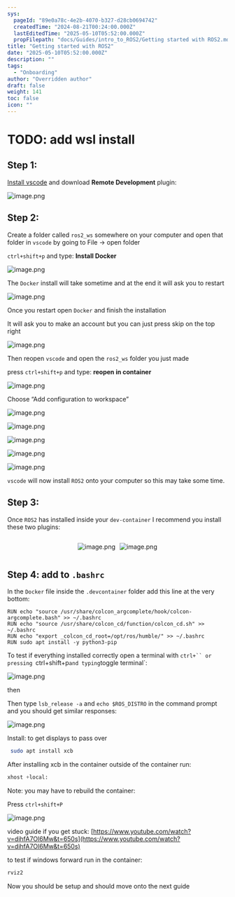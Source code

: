 ```yaml
---
sys:
  pageId: "89e0a78c-4e2b-4070-b327-d28cb0694742"
  createdTime: "2024-08-21T00:24:00.000Z"
  lastEditedTime: "2025-05-10T05:52:00.000Z"
  propFilepath: "docs/Guides/intro_to_ROS2/Getting started with ROS2.md"
title: "Getting started with ROS2"
date: "2025-05-10T05:52:00.000Z"
description: ""
tags:
  - "Onboarding"
author: "Overridden author"
draft: false
weight: 141
toc: false
icon: ""
---
```


# TODO: add wsl install

## Step 1:

[Install vscode](https://code.visualstudio.com/download) and download **Remote Development** plugin:

![image.png](https://prod-files-secure.s3.us-west-2.amazonaws.com/d518164a-d88e-44d1-a4ee-3adb3bd8bce0/efb52993-1881-4a40-b95e-6f020334f022/image.png?X-Amz-Algorithm=AWS4-HMAC-SHA256&X-Amz-Content-Sha256=UNSIGNED-PAYLOAD&X-Amz-Credential=ASIAZI2LB466TLU6KMOG%2F20250610%2Fus-west-2%2Fs3%2Faws4_request&X-Amz-Date=20250610T070940Z&X-Amz-Expires=3600&X-Amz-Security-Token=IQoJb3JpZ2luX2VjEN7%2F%2F%2F%2F%2F%2F%2F%2F%2F%2FwEaCXVzLXdlc3QtMiJIMEYCIQDzePaZuMznMTMR8lZlitC5gP92A4zdLwLHWkXkUKV2%2FgIhAL%2B5cuNWkjouj9zQXuNNahIkJwVpZw%2BCpkhRjjdJPzKeKogECLf%2F%2F%2F%2F%2F%2F%2F%2F%2F%2FwEQABoMNjM3NDIzMTgzODA1IgwBp3D5SiAXN1OnMlkq3AMrcSaU9Nj2RKXMq5WkJmYAVR8ATr3Q9MQUF4Fr9h0Jy34iin5cNSfqsHf7%2Bs5%2FrJAIEnSaWgqtUSrAo9V6pNqXaNQrvCbuc7uROor1ZmF6BFOSTi6eaiXRTeYd%2F1Npe0H84RwD7kz7VKFbFLAqmbBKsvcT7D8Fu4P%2BWrRWTt1pkvr3770kG1PyUBvH7RXAluGmTpaB4fEMt5mCzTH4ebkpGtKAxxMZXusk7p2tSJkwpT0sunqMKHCVEP9xIleOfCDVZUF%2B3%2FZi1tEWhB5wdhJI2NzAG8hLedTB6l%2F%2FsLaXoAFEuRBAsboPXXk3rNSw69Xn4ghdWwXrCyIhO%2FwHmDjr70R2UTI0PEnm1sA%2FMnud1FU4hTx3mXvG3%2FwjUTJlxgIJtQh%2FvlFPYeM49YL4z5W5SKtW4EXsdtDdx%2FvjmfHPZHHnsOsA1wQqX0gV%2FpXBSruMS2Bp8NIlVwwEOfsSEPM4n2JHYYVJX5dpyVLUenit0gnCV0dN6NroOMLgoap%2BaC8yUcceggrkv7Lu2C5Az6JPUpIrcAzhKfxB2K4C7zZhNLXDs5XmfhNEEAYkZirG331Rhcy%2Fness4PC3OpUh7alkMunsJVoUP7DcV3O0r%2BX9r07eCVOen3HVhNhUUTCBiJ%2FCBjqkAbt4OOEdraWAkCu53gcU8R8fx4VV%2B9J2QlB5HGwXQaVueJEYY5CtvrBmyhNCorgKNjmv9WNuVos%2FCMjQmrg%2BnScTzOPbWvVSBrz15q2%2FysMNU2LkPSZA5VkrcLYz9UVxGwuyfFVtCXU0F5IT%2FYxjdF6Zt5KtJhog1SbzM9RrOKvujJwBX%2B8WJ8whr0MGh1EPRQqPT4TFOmm7phqZv3XOVij2lkT1&X-Amz-Signature=272550c99589e91022cddce16f756ee808908c28a8301b515e6f50204fcf5390&X-Amz-SignedHeaders=host&x-id=GetObject)

## Step 2:

Create a folder called `ros2_ws` somewhere on your computer and open that folder in `vscode` by going to File → open folder 

`ctrl+shift+p` and type: **Install Docker**

![image.png](https://prod-files-secure.s3.us-west-2.amazonaws.com/d518164a-d88e-44d1-a4ee-3adb3bd8bce0/2269dc0e-1cd5-47ff-bceb-c04ad9b2eab0/image.png?X-Amz-Algorithm=AWS4-HMAC-SHA256&X-Amz-Content-Sha256=UNSIGNED-PAYLOAD&X-Amz-Credential=ASIAZI2LB466TLU6KMOG%2F20250610%2Fus-west-2%2Fs3%2Faws4_request&X-Amz-Date=20250610T070940Z&X-Amz-Expires=3600&X-Amz-Security-Token=IQoJb3JpZ2luX2VjEN7%2F%2F%2F%2F%2F%2F%2F%2F%2F%2FwEaCXVzLXdlc3QtMiJIMEYCIQDzePaZuMznMTMR8lZlitC5gP92A4zdLwLHWkXkUKV2%2FgIhAL%2B5cuNWkjouj9zQXuNNahIkJwVpZw%2BCpkhRjjdJPzKeKogECLf%2F%2F%2F%2F%2F%2F%2F%2F%2F%2FwEQABoMNjM3NDIzMTgzODA1IgwBp3D5SiAXN1OnMlkq3AMrcSaU9Nj2RKXMq5WkJmYAVR8ATr3Q9MQUF4Fr9h0Jy34iin5cNSfqsHf7%2Bs5%2FrJAIEnSaWgqtUSrAo9V6pNqXaNQrvCbuc7uROor1ZmF6BFOSTi6eaiXRTeYd%2F1Npe0H84RwD7kz7VKFbFLAqmbBKsvcT7D8Fu4P%2BWrRWTt1pkvr3770kG1PyUBvH7RXAluGmTpaB4fEMt5mCzTH4ebkpGtKAxxMZXusk7p2tSJkwpT0sunqMKHCVEP9xIleOfCDVZUF%2B3%2FZi1tEWhB5wdhJI2NzAG8hLedTB6l%2F%2FsLaXoAFEuRBAsboPXXk3rNSw69Xn4ghdWwXrCyIhO%2FwHmDjr70R2UTI0PEnm1sA%2FMnud1FU4hTx3mXvG3%2FwjUTJlxgIJtQh%2FvlFPYeM49YL4z5W5SKtW4EXsdtDdx%2FvjmfHPZHHnsOsA1wQqX0gV%2FpXBSruMS2Bp8NIlVwwEOfsSEPM4n2JHYYVJX5dpyVLUenit0gnCV0dN6NroOMLgoap%2BaC8yUcceggrkv7Lu2C5Az6JPUpIrcAzhKfxB2K4C7zZhNLXDs5XmfhNEEAYkZirG331Rhcy%2Fness4PC3OpUh7alkMunsJVoUP7DcV3O0r%2BX9r07eCVOen3HVhNhUUTCBiJ%2FCBjqkAbt4OOEdraWAkCu53gcU8R8fx4VV%2B9J2QlB5HGwXQaVueJEYY5CtvrBmyhNCorgKNjmv9WNuVos%2FCMjQmrg%2BnScTzOPbWvVSBrz15q2%2FysMNU2LkPSZA5VkrcLYz9UVxGwuyfFVtCXU0F5IT%2FYxjdF6Zt5KtJhog1SbzM9RrOKvujJwBX%2B8WJ8whr0MGh1EPRQqPT4TFOmm7phqZv3XOVij2lkT1&X-Amz-Signature=870c30dccc1c8a0f10c76ebfcff1fec8f76c5731a18625a2f4326094141e7182&X-Amz-SignedHeaders=host&x-id=GetObject)

The `Docker` install will take sometime and at the end it will ask you to restart

![image.png](https://prod-files-secure.s3.us-west-2.amazonaws.com/d518164a-d88e-44d1-a4ee-3adb3bd8bce0/ed233f78-be33-4b1f-b89c-9c346c0e961e/image.png?X-Amz-Algorithm=AWS4-HMAC-SHA256&X-Amz-Content-Sha256=UNSIGNED-PAYLOAD&X-Amz-Credential=ASIAZI2LB466TLU6KMOG%2F20250610%2Fus-west-2%2Fs3%2Faws4_request&X-Amz-Date=20250610T070940Z&X-Amz-Expires=3600&X-Amz-Security-Token=IQoJb3JpZ2luX2VjEN7%2F%2F%2F%2F%2F%2F%2F%2F%2F%2FwEaCXVzLXdlc3QtMiJIMEYCIQDzePaZuMznMTMR8lZlitC5gP92A4zdLwLHWkXkUKV2%2FgIhAL%2B5cuNWkjouj9zQXuNNahIkJwVpZw%2BCpkhRjjdJPzKeKogECLf%2F%2F%2F%2F%2F%2F%2F%2F%2F%2FwEQABoMNjM3NDIzMTgzODA1IgwBp3D5SiAXN1OnMlkq3AMrcSaU9Nj2RKXMq5WkJmYAVR8ATr3Q9MQUF4Fr9h0Jy34iin5cNSfqsHf7%2Bs5%2FrJAIEnSaWgqtUSrAo9V6pNqXaNQrvCbuc7uROor1ZmF6BFOSTi6eaiXRTeYd%2F1Npe0H84RwD7kz7VKFbFLAqmbBKsvcT7D8Fu4P%2BWrRWTt1pkvr3770kG1PyUBvH7RXAluGmTpaB4fEMt5mCzTH4ebkpGtKAxxMZXusk7p2tSJkwpT0sunqMKHCVEP9xIleOfCDVZUF%2B3%2FZi1tEWhB5wdhJI2NzAG8hLedTB6l%2F%2FsLaXoAFEuRBAsboPXXk3rNSw69Xn4ghdWwXrCyIhO%2FwHmDjr70R2UTI0PEnm1sA%2FMnud1FU4hTx3mXvG3%2FwjUTJlxgIJtQh%2FvlFPYeM49YL4z5W5SKtW4EXsdtDdx%2FvjmfHPZHHnsOsA1wQqX0gV%2FpXBSruMS2Bp8NIlVwwEOfsSEPM4n2JHYYVJX5dpyVLUenit0gnCV0dN6NroOMLgoap%2BaC8yUcceggrkv7Lu2C5Az6JPUpIrcAzhKfxB2K4C7zZhNLXDs5XmfhNEEAYkZirG331Rhcy%2Fness4PC3OpUh7alkMunsJVoUP7DcV3O0r%2BX9r07eCVOen3HVhNhUUTCBiJ%2FCBjqkAbt4OOEdraWAkCu53gcU8R8fx4VV%2B9J2QlB5HGwXQaVueJEYY5CtvrBmyhNCorgKNjmv9WNuVos%2FCMjQmrg%2BnScTzOPbWvVSBrz15q2%2FysMNU2LkPSZA5VkrcLYz9UVxGwuyfFVtCXU0F5IT%2FYxjdF6Zt5KtJhog1SbzM9RrOKvujJwBX%2B8WJ8whr0MGh1EPRQqPT4TFOmm7phqZv3XOVij2lkT1&X-Amz-Signature=9b43c426cf0e3b5f9a9d62a86b691a273ccf7940dcb52a46322b512b191a19c3&X-Amz-SignedHeaders=host&x-id=GetObject)

Once you restart open `Docker` and finish the installation

It will ask you to make an account but you can just press skip on the top right

![image.png](https://prod-files-secure.s3.us-west-2.amazonaws.com/d518164a-d88e-44d1-a4ee-3adb3bd8bce0/21010ad9-1659-4fd9-9f59-9932a09b2a3d/image.png?X-Amz-Algorithm=AWS4-HMAC-SHA256&X-Amz-Content-Sha256=UNSIGNED-PAYLOAD&X-Amz-Credential=ASIAZI2LB466TLU6KMOG%2F20250610%2Fus-west-2%2Fs3%2Faws4_request&X-Amz-Date=20250610T070940Z&X-Amz-Expires=3600&X-Amz-Security-Token=IQoJb3JpZ2luX2VjEN7%2F%2F%2F%2F%2F%2F%2F%2F%2F%2FwEaCXVzLXdlc3QtMiJIMEYCIQDzePaZuMznMTMR8lZlitC5gP92A4zdLwLHWkXkUKV2%2FgIhAL%2B5cuNWkjouj9zQXuNNahIkJwVpZw%2BCpkhRjjdJPzKeKogECLf%2F%2F%2F%2F%2F%2F%2F%2F%2F%2FwEQABoMNjM3NDIzMTgzODA1IgwBp3D5SiAXN1OnMlkq3AMrcSaU9Nj2RKXMq5WkJmYAVR8ATr3Q9MQUF4Fr9h0Jy34iin5cNSfqsHf7%2Bs5%2FrJAIEnSaWgqtUSrAo9V6pNqXaNQrvCbuc7uROor1ZmF6BFOSTi6eaiXRTeYd%2F1Npe0H84RwD7kz7VKFbFLAqmbBKsvcT7D8Fu4P%2BWrRWTt1pkvr3770kG1PyUBvH7RXAluGmTpaB4fEMt5mCzTH4ebkpGtKAxxMZXusk7p2tSJkwpT0sunqMKHCVEP9xIleOfCDVZUF%2B3%2FZi1tEWhB5wdhJI2NzAG8hLedTB6l%2F%2FsLaXoAFEuRBAsboPXXk3rNSw69Xn4ghdWwXrCyIhO%2FwHmDjr70R2UTI0PEnm1sA%2FMnud1FU4hTx3mXvG3%2FwjUTJlxgIJtQh%2FvlFPYeM49YL4z5W5SKtW4EXsdtDdx%2FvjmfHPZHHnsOsA1wQqX0gV%2FpXBSruMS2Bp8NIlVwwEOfsSEPM4n2JHYYVJX5dpyVLUenit0gnCV0dN6NroOMLgoap%2BaC8yUcceggrkv7Lu2C5Az6JPUpIrcAzhKfxB2K4C7zZhNLXDs5XmfhNEEAYkZirG331Rhcy%2Fness4PC3OpUh7alkMunsJVoUP7DcV3O0r%2BX9r07eCVOen3HVhNhUUTCBiJ%2FCBjqkAbt4OOEdraWAkCu53gcU8R8fx4VV%2B9J2QlB5HGwXQaVueJEYY5CtvrBmyhNCorgKNjmv9WNuVos%2FCMjQmrg%2BnScTzOPbWvVSBrz15q2%2FysMNU2LkPSZA5VkrcLYz9UVxGwuyfFVtCXU0F5IT%2FYxjdF6Zt5KtJhog1SbzM9RrOKvujJwBX%2B8WJ8whr0MGh1EPRQqPT4TFOmm7phqZv3XOVij2lkT1&X-Amz-Signature=175206f6da01e2508fda5fb661cb46d20897c483bbaef942aac68a0e7c51482d&X-Amz-SignedHeaders=host&x-id=GetObject)

Then reopen `vscode` and open the `ros2_ws` folder you just made

press `ctrl+shift+p` and type: **reopen in container**

![image.png](https://prod-files-secure.s3.us-west-2.amazonaws.com/d518164a-d88e-44d1-a4ee-3adb3bd8bce0/4e93b8c2-41ad-488c-8095-c74205196118/image.png?X-Amz-Algorithm=AWS4-HMAC-SHA256&X-Amz-Content-Sha256=UNSIGNED-PAYLOAD&X-Amz-Credential=ASIAZI2LB466TLU6KMOG%2F20250610%2Fus-west-2%2Fs3%2Faws4_request&X-Amz-Date=20250610T070940Z&X-Amz-Expires=3600&X-Amz-Security-Token=IQoJb3JpZ2luX2VjEN7%2F%2F%2F%2F%2F%2F%2F%2F%2F%2FwEaCXVzLXdlc3QtMiJIMEYCIQDzePaZuMznMTMR8lZlitC5gP92A4zdLwLHWkXkUKV2%2FgIhAL%2B5cuNWkjouj9zQXuNNahIkJwVpZw%2BCpkhRjjdJPzKeKogECLf%2F%2F%2F%2F%2F%2F%2F%2F%2F%2FwEQABoMNjM3NDIzMTgzODA1IgwBp3D5SiAXN1OnMlkq3AMrcSaU9Nj2RKXMq5WkJmYAVR8ATr3Q9MQUF4Fr9h0Jy34iin5cNSfqsHf7%2Bs5%2FrJAIEnSaWgqtUSrAo9V6pNqXaNQrvCbuc7uROor1ZmF6BFOSTi6eaiXRTeYd%2F1Npe0H84RwD7kz7VKFbFLAqmbBKsvcT7D8Fu4P%2BWrRWTt1pkvr3770kG1PyUBvH7RXAluGmTpaB4fEMt5mCzTH4ebkpGtKAxxMZXusk7p2tSJkwpT0sunqMKHCVEP9xIleOfCDVZUF%2B3%2FZi1tEWhB5wdhJI2NzAG8hLedTB6l%2F%2FsLaXoAFEuRBAsboPXXk3rNSw69Xn4ghdWwXrCyIhO%2FwHmDjr70R2UTI0PEnm1sA%2FMnud1FU4hTx3mXvG3%2FwjUTJlxgIJtQh%2FvlFPYeM49YL4z5W5SKtW4EXsdtDdx%2FvjmfHPZHHnsOsA1wQqX0gV%2FpXBSruMS2Bp8NIlVwwEOfsSEPM4n2JHYYVJX5dpyVLUenit0gnCV0dN6NroOMLgoap%2BaC8yUcceggrkv7Lu2C5Az6JPUpIrcAzhKfxB2K4C7zZhNLXDs5XmfhNEEAYkZirG331Rhcy%2Fness4PC3OpUh7alkMunsJVoUP7DcV3O0r%2BX9r07eCVOen3HVhNhUUTCBiJ%2FCBjqkAbt4OOEdraWAkCu53gcU8R8fx4VV%2B9J2QlB5HGwXQaVueJEYY5CtvrBmyhNCorgKNjmv9WNuVos%2FCMjQmrg%2BnScTzOPbWvVSBrz15q2%2FysMNU2LkPSZA5VkrcLYz9UVxGwuyfFVtCXU0F5IT%2FYxjdF6Zt5KtJhog1SbzM9RrOKvujJwBX%2B8WJ8whr0MGh1EPRQqPT4TFOmm7phqZv3XOVij2lkT1&X-Amz-Signature=10c436c0a5dc4e704b49c961715672e9d38064bf90969f54a28df7840b38b020&X-Amz-SignedHeaders=host&x-id=GetObject)

Choose “Add configuration to workspace”

![image.png](https://prod-files-secure.s3.us-west-2.amazonaws.com/d518164a-d88e-44d1-a4ee-3adb3bd8bce0/9560b282-5060-4989-ba37-97e7b2c22476/image.png?X-Amz-Algorithm=AWS4-HMAC-SHA256&X-Amz-Content-Sha256=UNSIGNED-PAYLOAD&X-Amz-Credential=ASIAZI2LB466TLU6KMOG%2F20250610%2Fus-west-2%2Fs3%2Faws4_request&X-Amz-Date=20250610T070940Z&X-Amz-Expires=3600&X-Amz-Security-Token=IQoJb3JpZ2luX2VjEN7%2F%2F%2F%2F%2F%2F%2F%2F%2F%2FwEaCXVzLXdlc3QtMiJIMEYCIQDzePaZuMznMTMR8lZlitC5gP92A4zdLwLHWkXkUKV2%2FgIhAL%2B5cuNWkjouj9zQXuNNahIkJwVpZw%2BCpkhRjjdJPzKeKogECLf%2F%2F%2F%2F%2F%2F%2F%2F%2F%2FwEQABoMNjM3NDIzMTgzODA1IgwBp3D5SiAXN1OnMlkq3AMrcSaU9Nj2RKXMq5WkJmYAVR8ATr3Q9MQUF4Fr9h0Jy34iin5cNSfqsHf7%2Bs5%2FrJAIEnSaWgqtUSrAo9V6pNqXaNQrvCbuc7uROor1ZmF6BFOSTi6eaiXRTeYd%2F1Npe0H84RwD7kz7VKFbFLAqmbBKsvcT7D8Fu4P%2BWrRWTt1pkvr3770kG1PyUBvH7RXAluGmTpaB4fEMt5mCzTH4ebkpGtKAxxMZXusk7p2tSJkwpT0sunqMKHCVEP9xIleOfCDVZUF%2B3%2FZi1tEWhB5wdhJI2NzAG8hLedTB6l%2F%2FsLaXoAFEuRBAsboPXXk3rNSw69Xn4ghdWwXrCyIhO%2FwHmDjr70R2UTI0PEnm1sA%2FMnud1FU4hTx3mXvG3%2FwjUTJlxgIJtQh%2FvlFPYeM49YL4z5W5SKtW4EXsdtDdx%2FvjmfHPZHHnsOsA1wQqX0gV%2FpXBSruMS2Bp8NIlVwwEOfsSEPM4n2JHYYVJX5dpyVLUenit0gnCV0dN6NroOMLgoap%2BaC8yUcceggrkv7Lu2C5Az6JPUpIrcAzhKfxB2K4C7zZhNLXDs5XmfhNEEAYkZirG331Rhcy%2Fness4PC3OpUh7alkMunsJVoUP7DcV3O0r%2BX9r07eCVOen3HVhNhUUTCBiJ%2FCBjqkAbt4OOEdraWAkCu53gcU8R8fx4VV%2B9J2QlB5HGwXQaVueJEYY5CtvrBmyhNCorgKNjmv9WNuVos%2FCMjQmrg%2BnScTzOPbWvVSBrz15q2%2FysMNU2LkPSZA5VkrcLYz9UVxGwuyfFVtCXU0F5IT%2FYxjdF6Zt5KtJhog1SbzM9RrOKvujJwBX%2B8WJ8whr0MGh1EPRQqPT4TFOmm7phqZv3XOVij2lkT1&X-Amz-Signature=43e2e8ee52a7b1a77f17eee8d3d72230a2bb849a1b9e6e79b2fa8a2b603b7040&X-Amz-SignedHeaders=host&x-id=GetObject)

![image.png](https://prod-files-secure.s3.us-west-2.amazonaws.com/d518164a-d88e-44d1-a4ee-3adb3bd8bce0/2ee63f81-886b-48e8-a553-dc6e5eac99e4/image.png?X-Amz-Algorithm=AWS4-HMAC-SHA256&X-Amz-Content-Sha256=UNSIGNED-PAYLOAD&X-Amz-Credential=ASIAZI2LB466TLU6KMOG%2F20250610%2Fus-west-2%2Fs3%2Faws4_request&X-Amz-Date=20250610T070940Z&X-Amz-Expires=3600&X-Amz-Security-Token=IQoJb3JpZ2luX2VjEN7%2F%2F%2F%2F%2F%2F%2F%2F%2F%2FwEaCXVzLXdlc3QtMiJIMEYCIQDzePaZuMznMTMR8lZlitC5gP92A4zdLwLHWkXkUKV2%2FgIhAL%2B5cuNWkjouj9zQXuNNahIkJwVpZw%2BCpkhRjjdJPzKeKogECLf%2F%2F%2F%2F%2F%2F%2F%2F%2F%2FwEQABoMNjM3NDIzMTgzODA1IgwBp3D5SiAXN1OnMlkq3AMrcSaU9Nj2RKXMq5WkJmYAVR8ATr3Q9MQUF4Fr9h0Jy34iin5cNSfqsHf7%2Bs5%2FrJAIEnSaWgqtUSrAo9V6pNqXaNQrvCbuc7uROor1ZmF6BFOSTi6eaiXRTeYd%2F1Npe0H84RwD7kz7VKFbFLAqmbBKsvcT7D8Fu4P%2BWrRWTt1pkvr3770kG1PyUBvH7RXAluGmTpaB4fEMt5mCzTH4ebkpGtKAxxMZXusk7p2tSJkwpT0sunqMKHCVEP9xIleOfCDVZUF%2B3%2FZi1tEWhB5wdhJI2NzAG8hLedTB6l%2F%2FsLaXoAFEuRBAsboPXXk3rNSw69Xn4ghdWwXrCyIhO%2FwHmDjr70R2UTI0PEnm1sA%2FMnud1FU4hTx3mXvG3%2FwjUTJlxgIJtQh%2FvlFPYeM49YL4z5W5SKtW4EXsdtDdx%2FvjmfHPZHHnsOsA1wQqX0gV%2FpXBSruMS2Bp8NIlVwwEOfsSEPM4n2JHYYVJX5dpyVLUenit0gnCV0dN6NroOMLgoap%2BaC8yUcceggrkv7Lu2C5Az6JPUpIrcAzhKfxB2K4C7zZhNLXDs5XmfhNEEAYkZirG331Rhcy%2Fness4PC3OpUh7alkMunsJVoUP7DcV3O0r%2BX9r07eCVOen3HVhNhUUTCBiJ%2FCBjqkAbt4OOEdraWAkCu53gcU8R8fx4VV%2B9J2QlB5HGwXQaVueJEYY5CtvrBmyhNCorgKNjmv9WNuVos%2FCMjQmrg%2BnScTzOPbWvVSBrz15q2%2FysMNU2LkPSZA5VkrcLYz9UVxGwuyfFVtCXU0F5IT%2FYxjdF6Zt5KtJhog1SbzM9RrOKvujJwBX%2B8WJ8whr0MGh1EPRQqPT4TFOmm7phqZv3XOVij2lkT1&X-Amz-Signature=55553ada352ab3a8cd8f51d41fed99910865b6f1111bde3b492d0435d5962624&X-Amz-SignedHeaders=host&x-id=GetObject)

![image.png](https://prod-files-secure.s3.us-west-2.amazonaws.com/d518164a-d88e-44d1-a4ee-3adb3bd8bce0/ae1580b2-b048-407e-aed9-b584224a7a04/image.png?X-Amz-Algorithm=AWS4-HMAC-SHA256&X-Amz-Content-Sha256=UNSIGNED-PAYLOAD&X-Amz-Credential=ASIAZI2LB466TLU6KMOG%2F20250610%2Fus-west-2%2Fs3%2Faws4_request&X-Amz-Date=20250610T070940Z&X-Amz-Expires=3600&X-Amz-Security-Token=IQoJb3JpZ2luX2VjEN7%2F%2F%2F%2F%2F%2F%2F%2F%2F%2FwEaCXVzLXdlc3QtMiJIMEYCIQDzePaZuMznMTMR8lZlitC5gP92A4zdLwLHWkXkUKV2%2FgIhAL%2B5cuNWkjouj9zQXuNNahIkJwVpZw%2BCpkhRjjdJPzKeKogECLf%2F%2F%2F%2F%2F%2F%2F%2F%2F%2FwEQABoMNjM3NDIzMTgzODA1IgwBp3D5SiAXN1OnMlkq3AMrcSaU9Nj2RKXMq5WkJmYAVR8ATr3Q9MQUF4Fr9h0Jy34iin5cNSfqsHf7%2Bs5%2FrJAIEnSaWgqtUSrAo9V6pNqXaNQrvCbuc7uROor1ZmF6BFOSTi6eaiXRTeYd%2F1Npe0H84RwD7kz7VKFbFLAqmbBKsvcT7D8Fu4P%2BWrRWTt1pkvr3770kG1PyUBvH7RXAluGmTpaB4fEMt5mCzTH4ebkpGtKAxxMZXusk7p2tSJkwpT0sunqMKHCVEP9xIleOfCDVZUF%2B3%2FZi1tEWhB5wdhJI2NzAG8hLedTB6l%2F%2FsLaXoAFEuRBAsboPXXk3rNSw69Xn4ghdWwXrCyIhO%2FwHmDjr70R2UTI0PEnm1sA%2FMnud1FU4hTx3mXvG3%2FwjUTJlxgIJtQh%2FvlFPYeM49YL4z5W5SKtW4EXsdtDdx%2FvjmfHPZHHnsOsA1wQqX0gV%2FpXBSruMS2Bp8NIlVwwEOfsSEPM4n2JHYYVJX5dpyVLUenit0gnCV0dN6NroOMLgoap%2BaC8yUcceggrkv7Lu2C5Az6JPUpIrcAzhKfxB2K4C7zZhNLXDs5XmfhNEEAYkZirG331Rhcy%2Fness4PC3OpUh7alkMunsJVoUP7DcV3O0r%2BX9r07eCVOen3HVhNhUUTCBiJ%2FCBjqkAbt4OOEdraWAkCu53gcU8R8fx4VV%2B9J2QlB5HGwXQaVueJEYY5CtvrBmyhNCorgKNjmv9WNuVos%2FCMjQmrg%2BnScTzOPbWvVSBrz15q2%2FysMNU2LkPSZA5VkrcLYz9UVxGwuyfFVtCXU0F5IT%2FYxjdF6Zt5KtJhog1SbzM9RrOKvujJwBX%2B8WJ8whr0MGh1EPRQqPT4TFOmm7phqZv3XOVij2lkT1&X-Amz-Signature=c18aa534543fee8a074ac94924b95840a611378ee410c8dbd1947cdf04f79581&X-Amz-SignedHeaders=host&x-id=GetObject)

![image.png](https://prod-files-secure.s3.us-west-2.amazonaws.com/d518164a-d88e-44d1-a4ee-3adb3bd8bce0/53255b28-f75e-430f-b9e3-c0ac8577e42b/image.png?X-Amz-Algorithm=AWS4-HMAC-SHA256&X-Amz-Content-Sha256=UNSIGNED-PAYLOAD&X-Amz-Credential=ASIAZI2LB466TLU6KMOG%2F20250610%2Fus-west-2%2Fs3%2Faws4_request&X-Amz-Date=20250610T070940Z&X-Amz-Expires=3600&X-Amz-Security-Token=IQoJb3JpZ2luX2VjEN7%2F%2F%2F%2F%2F%2F%2F%2F%2F%2FwEaCXVzLXdlc3QtMiJIMEYCIQDzePaZuMznMTMR8lZlitC5gP92A4zdLwLHWkXkUKV2%2FgIhAL%2B5cuNWkjouj9zQXuNNahIkJwVpZw%2BCpkhRjjdJPzKeKogECLf%2F%2F%2F%2F%2F%2F%2F%2F%2F%2FwEQABoMNjM3NDIzMTgzODA1IgwBp3D5SiAXN1OnMlkq3AMrcSaU9Nj2RKXMq5WkJmYAVR8ATr3Q9MQUF4Fr9h0Jy34iin5cNSfqsHf7%2Bs5%2FrJAIEnSaWgqtUSrAo9V6pNqXaNQrvCbuc7uROor1ZmF6BFOSTi6eaiXRTeYd%2F1Npe0H84RwD7kz7VKFbFLAqmbBKsvcT7D8Fu4P%2BWrRWTt1pkvr3770kG1PyUBvH7RXAluGmTpaB4fEMt5mCzTH4ebkpGtKAxxMZXusk7p2tSJkwpT0sunqMKHCVEP9xIleOfCDVZUF%2B3%2FZi1tEWhB5wdhJI2NzAG8hLedTB6l%2F%2FsLaXoAFEuRBAsboPXXk3rNSw69Xn4ghdWwXrCyIhO%2FwHmDjr70R2UTI0PEnm1sA%2FMnud1FU4hTx3mXvG3%2FwjUTJlxgIJtQh%2FvlFPYeM49YL4z5W5SKtW4EXsdtDdx%2FvjmfHPZHHnsOsA1wQqX0gV%2FpXBSruMS2Bp8NIlVwwEOfsSEPM4n2JHYYVJX5dpyVLUenit0gnCV0dN6NroOMLgoap%2BaC8yUcceggrkv7Lu2C5Az6JPUpIrcAzhKfxB2K4C7zZhNLXDs5XmfhNEEAYkZirG331Rhcy%2Fness4PC3OpUh7alkMunsJVoUP7DcV3O0r%2BX9r07eCVOen3HVhNhUUTCBiJ%2FCBjqkAbt4OOEdraWAkCu53gcU8R8fx4VV%2B9J2QlB5HGwXQaVueJEYY5CtvrBmyhNCorgKNjmv9WNuVos%2FCMjQmrg%2BnScTzOPbWvVSBrz15q2%2FysMNU2LkPSZA5VkrcLYz9UVxGwuyfFVtCXU0F5IT%2FYxjdF6Zt5KtJhog1SbzM9RrOKvujJwBX%2B8WJ8whr0MGh1EPRQqPT4TFOmm7phqZv3XOVij2lkT1&X-Amz-Signature=bfd6f341a4c684e409ae2e0a4561ce2ccf3d805159104eb736d5ed61ce3c4cb2&X-Amz-SignedHeaders=host&x-id=GetObject)

![image.png](https://prod-files-secure.s3.us-west-2.amazonaws.com/d518164a-d88e-44d1-a4ee-3adb3bd8bce0/7c562767-5af9-4ffb-97d1-327bcdf4ee00/image.png?X-Amz-Algorithm=AWS4-HMAC-SHA256&X-Amz-Content-Sha256=UNSIGNED-PAYLOAD&X-Amz-Credential=ASIAZI2LB466TLU6KMOG%2F20250610%2Fus-west-2%2Fs3%2Faws4_request&X-Amz-Date=20250610T070940Z&X-Amz-Expires=3600&X-Amz-Security-Token=IQoJb3JpZ2luX2VjEN7%2F%2F%2F%2F%2F%2F%2F%2F%2F%2FwEaCXVzLXdlc3QtMiJIMEYCIQDzePaZuMznMTMR8lZlitC5gP92A4zdLwLHWkXkUKV2%2FgIhAL%2B5cuNWkjouj9zQXuNNahIkJwVpZw%2BCpkhRjjdJPzKeKogECLf%2F%2F%2F%2F%2F%2F%2F%2F%2F%2FwEQABoMNjM3NDIzMTgzODA1IgwBp3D5SiAXN1OnMlkq3AMrcSaU9Nj2RKXMq5WkJmYAVR8ATr3Q9MQUF4Fr9h0Jy34iin5cNSfqsHf7%2Bs5%2FrJAIEnSaWgqtUSrAo9V6pNqXaNQrvCbuc7uROor1ZmF6BFOSTi6eaiXRTeYd%2F1Npe0H84RwD7kz7VKFbFLAqmbBKsvcT7D8Fu4P%2BWrRWTt1pkvr3770kG1PyUBvH7RXAluGmTpaB4fEMt5mCzTH4ebkpGtKAxxMZXusk7p2tSJkwpT0sunqMKHCVEP9xIleOfCDVZUF%2B3%2FZi1tEWhB5wdhJI2NzAG8hLedTB6l%2F%2FsLaXoAFEuRBAsboPXXk3rNSw69Xn4ghdWwXrCyIhO%2FwHmDjr70R2UTI0PEnm1sA%2FMnud1FU4hTx3mXvG3%2FwjUTJlxgIJtQh%2FvlFPYeM49YL4z5W5SKtW4EXsdtDdx%2FvjmfHPZHHnsOsA1wQqX0gV%2FpXBSruMS2Bp8NIlVwwEOfsSEPM4n2JHYYVJX5dpyVLUenit0gnCV0dN6NroOMLgoap%2BaC8yUcceggrkv7Lu2C5Az6JPUpIrcAzhKfxB2K4C7zZhNLXDs5XmfhNEEAYkZirG331Rhcy%2Fness4PC3OpUh7alkMunsJVoUP7DcV3O0r%2BX9r07eCVOen3HVhNhUUTCBiJ%2FCBjqkAbt4OOEdraWAkCu53gcU8R8fx4VV%2B9J2QlB5HGwXQaVueJEYY5CtvrBmyhNCorgKNjmv9WNuVos%2FCMjQmrg%2BnScTzOPbWvVSBrz15q2%2FysMNU2LkPSZA5VkrcLYz9UVxGwuyfFVtCXU0F5IT%2FYxjdF6Zt5KtJhog1SbzM9RrOKvujJwBX%2B8WJ8whr0MGh1EPRQqPT4TFOmm7phqZv3XOVij2lkT1&X-Amz-Signature=f00c4dc8e9730715064d4582ed88782425b72db332772c0ae38082f5bb505798&X-Amz-SignedHeaders=host&x-id=GetObject)

`vscode` will now install `ROS2` onto your computer so this may take some time.

## Step 3:

Once `ROS2` has installed inside your `dev-container` I recommend you install these two plugins:

<div style="display: flex;flex-direction: row; column-gap:10px; max-width: 630px;justify-content: center;">
<div>

![image.png](https://prod-files-secure.s3.us-west-2.amazonaws.com/d518164a-d88e-44d1-a4ee-3adb3bd8bce0/3fc3d550-5a54-4ba1-ba6b-faa01cdb7369/image.png?X-Amz-Algorithm=AWS4-HMAC-SHA256&X-Amz-Content-Sha256=UNSIGNED-PAYLOAD&X-Amz-Credential=ASIAZI2LB4667S2QE4VQ%2F20250610%2Fus-west-2%2Fs3%2Faws4_request&X-Amz-Date=20250610T070943Z&X-Amz-Expires=3600&X-Amz-Security-Token=IQoJb3JpZ2luX2VjEN7%2F%2F%2F%2F%2F%2F%2F%2F%2F%2FwEaCXVzLXdlc3QtMiJIMEYCIQCVsIDkVHP6EMqEjAx5Flne3T8u%2FhZTYYwSOS1N71xOewIhAJpJWEjbH%2BTt6FMN3AYhBCKDulvNOvNX6pj5N66Y8d%2B0KogECLf%2F%2F%2F%2F%2F%2F%2F%2F%2F%2FwEQABoMNjM3NDIzMTgzODA1IgzDCMY%2FSUH%2Fk4DIhTcq3AO0x1le9%2FQS%2BtEi%2FdN839IRRvLkeATfbae7BNQ%2FUWnKuAe3%2B9aH8o2Ddp0F5SpDqK%2Fv5LlusJEinxst9%2FCMxBbKOoz9TZoUfeze6cRzo6dZFXilzDKXxMzHXQWVqVVs6LAzvqsKJ373ahPsDKbw%2BfuutasW1SquKnQm5ijN5xXIfq61qB6676yopy8bfL3P2SbrwLqrHMWsCTDP2rGATm%2F8Eq%2B5RxGCrRni4RU88y5gJiVdxrTPc9wklUVn0l08u2KMl%2F6z6TKMDN8wBlO%2FgkuQIi%2FKFMXVAY4qhg27WGf6tyqp%2BewHXAOiZjzmYeF%2FSkChoSJpC%2FUNPVNsArDdP9k1JZhSylI8px90DhWtTXy3f2RRkCZsRmyobSR10MN6Muptlci7%2F0C6bJELyPPbLuDKHhnsXRhuzasZmJXqrxcEheg%2FCRieEuyugj8fqh%2FbDTlENGxqRLk4uLydlQDpuG59IXQ5YEZ9KZyZ%2Fe1H4FNv5ieIeil5e8Yk8t7cSmpjfhGd8BvNk7E1DwJc5hELYkKaSCwtYuvHrT2pwZneLsfBqXmDPTz8tcXujwtvxHXjeNUruXYQXZrrgo7SjPItwJboaQIL4HQias%2BxhzHVP9YFhHoKAlOymAYMTybMQjChh5%2FCBjqkAZs0HNHFDV0f29hn2IUws%2FM9MSWCmqf%2BnzxYpdU9fe8wKKDrLV2U2iV0gyPhz%2BILAiYt4FyF%2F0HT6yY9oaijWj0OI%2FwdDq9wg%2BintNLc6VF8Md9eZVM%2Ft74UZqFIb5R81ore7lVZux1vKWJuiFG2rkC5UxFqT7iTFtMp57kixqyfocZLY7LmJVHZd7kMeOe6BCZWaL9pn%2BH9%2BIKYAy0NN4wdcn5r&X-Amz-Signature=5635fb6bc247b0a4d6cd3bbd277c2cce4c4b7a3793ab38b21286efa384e986ca&X-Amz-SignedHeaders=host&x-id=GetObject)

</div>
<div>

![image.png](https://prod-files-secure.s3.us-west-2.amazonaws.com/d518164a-d88e-44d1-a4ee-3adb3bd8bce0/d994cc66-13c2-4093-a5a3-f84cf4601a82/image.png?X-Amz-Algorithm=AWS4-HMAC-SHA256&X-Amz-Content-Sha256=UNSIGNED-PAYLOAD&X-Amz-Credential=ASIAZI2LB4663P6ASRLP%2F20250610%2Fus-west-2%2Fs3%2Faws4_request&X-Amz-Date=20250610T070944Z&X-Amz-Expires=3600&X-Amz-Security-Token=IQoJb3JpZ2luX2VjEN%2F%2F%2F%2F%2F%2F%2F%2F%2F%2F%2FwEaCXVzLXdlc3QtMiJIMEYCIQCBYP6a%2BE%2BdeZaUIysuC5Zpa4SjyRsKOcCNxW2E3l03NQIhAIuSrQXmuLcq%2Bsaw2xqFkitXXO9UDZ%2F9Qaw2Zg4dXsbyKogECLj%2F%2F%2F%2F%2F%2F%2F%2F%2F%2FwEQABoMNjM3NDIzMTgzODA1IgzuoISOV09I7i3%2BROwq3AOOk0g3%2Fn8jzVd0jBzNzfvHixSBB9rIG6gtR2O%2FBFp3kiP8VieQsQ83ctCAPuv0WhL36XosLYgEq6BM24RwLDDzgFHwHdf5hywtHaTxcI7nVBloy9WeivbFhEbRTCvMfbi9begWlb8WN8F%2FoX05sTUn3nedLU1YnXTP3skA5JVSg9Wbnj3hXCWJ0ERoTwv%2B9SZHt01po3JaHgrTlEpjjzUclQ4ndqG8t5JMaCW7WXv3aM2%2BwFd5sWomfQH4RSmqH%2F9NExvyP56uaqSdE0k2scwii9BLtxes6aUpqLeGdf3gU%2BupZJtKg9MT%2BWUnWCGf0PW8Acyem6gjtVpy2dSiVDBjyY8IGbKkCPEdZBe7IhN%2BDgmQa4gpIBRmIr3DMthgFzFB%2FiLCvGmFwxpZFnfVy%2FCPyM80gIrdva6%2BANzjTp%2BKc59Xg5eLqT%2BZSnc9C4Q4cT4SVhCx9xrMDTB7sQGz9INVbxhr9fDElTV6Tsz4a0OO1sjcx7HH301DC%2F6Yo747FlpXBT8GE1qDSIA37ZFAGfTL9fqoo10mvu0Gt%2F3waX071sqR%2BFQGWOdSnVN5tSoadpfRNyJL9v3TOE2MK485conUBASZG4DjitRYFqkP62WLOg3CvXVQ%2BYYSOOvXdzCxoZ%2FCBjqkAWtv5WAQ%2FosrI8%2B%2BWBoPAoZ%2Fy%2BK1Tsz4u3qO7YS0WvntzgnXvtKK8ccgQPMTzg2KtipJxht0o%2BeecnjPKmsv7B4Cwd0WjGkc9oKJl8ja96UGfSn04UL1akV9WNi%2BSmHe4G8Uw0EM3qee30Z5uzc94cVYYtxWtv78obcwC8dYHbKr6a0z4MhlIKfAf7E14ryHUPCfrDt%2FskS%2BpiDU5jVv%2BjwfiHm0&X-Amz-Signature=ee5535f6814c9e549b874303ca25a298d0fade6961aa54f3d76a9ee552b38e26&X-Amz-SignedHeaders=host&x-id=GetObject)

</div>
</div>

## Step 4: add to `.bashrc`

In the `Docker` file inside the `.devcontainer` folder add this line at the very bottom: 

```docker
RUN echo "source /usr/share/colcon_argcomplete/hook/colcon-argcomplete.bash" >> ~/.bashrc
RUN echo "source /usr/share/colcon_cd/function/colcon_cd.sh" >> ~/.bashrc
RUN echo "export _colcon_cd_root=/opt/ros/humble/" >> ~/.bashrc
RUN sudo apt install -y python3-pip 
```

To test if everything installed correctly open a terminal with `ctrl+`` or pressing `ctrl+shift+p` and typing `toggle terminal`:

![image.png](https://prod-files-secure.s3.us-west-2.amazonaws.com/d518164a-d88e-44d1-a4ee-3adb3bd8bce0/6a4943d8-b04e-4c02-9a58-775f3384d1a5/image.png?X-Amz-Algorithm=AWS4-HMAC-SHA256&X-Amz-Content-Sha256=UNSIGNED-PAYLOAD&X-Amz-Credential=ASIAZI2LB466TLU6KMOG%2F20250610%2Fus-west-2%2Fs3%2Faws4_request&X-Amz-Date=20250610T070940Z&X-Amz-Expires=3600&X-Amz-Security-Token=IQoJb3JpZ2luX2VjEN7%2F%2F%2F%2F%2F%2F%2F%2F%2F%2FwEaCXVzLXdlc3QtMiJIMEYCIQDzePaZuMznMTMR8lZlitC5gP92A4zdLwLHWkXkUKV2%2FgIhAL%2B5cuNWkjouj9zQXuNNahIkJwVpZw%2BCpkhRjjdJPzKeKogECLf%2F%2F%2F%2F%2F%2F%2F%2F%2F%2FwEQABoMNjM3NDIzMTgzODA1IgwBp3D5SiAXN1OnMlkq3AMrcSaU9Nj2RKXMq5WkJmYAVR8ATr3Q9MQUF4Fr9h0Jy34iin5cNSfqsHf7%2Bs5%2FrJAIEnSaWgqtUSrAo9V6pNqXaNQrvCbuc7uROor1ZmF6BFOSTi6eaiXRTeYd%2F1Npe0H84RwD7kz7VKFbFLAqmbBKsvcT7D8Fu4P%2BWrRWTt1pkvr3770kG1PyUBvH7RXAluGmTpaB4fEMt5mCzTH4ebkpGtKAxxMZXusk7p2tSJkwpT0sunqMKHCVEP9xIleOfCDVZUF%2B3%2FZi1tEWhB5wdhJI2NzAG8hLedTB6l%2F%2FsLaXoAFEuRBAsboPXXk3rNSw69Xn4ghdWwXrCyIhO%2FwHmDjr70R2UTI0PEnm1sA%2FMnud1FU4hTx3mXvG3%2FwjUTJlxgIJtQh%2FvlFPYeM49YL4z5W5SKtW4EXsdtDdx%2FvjmfHPZHHnsOsA1wQqX0gV%2FpXBSruMS2Bp8NIlVwwEOfsSEPM4n2JHYYVJX5dpyVLUenit0gnCV0dN6NroOMLgoap%2BaC8yUcceggrkv7Lu2C5Az6JPUpIrcAzhKfxB2K4C7zZhNLXDs5XmfhNEEAYkZirG331Rhcy%2Fness4PC3OpUh7alkMunsJVoUP7DcV3O0r%2BX9r07eCVOen3HVhNhUUTCBiJ%2FCBjqkAbt4OOEdraWAkCu53gcU8R8fx4VV%2B9J2QlB5HGwXQaVueJEYY5CtvrBmyhNCorgKNjmv9WNuVos%2FCMjQmrg%2BnScTzOPbWvVSBrz15q2%2FysMNU2LkPSZA5VkrcLYz9UVxGwuyfFVtCXU0F5IT%2FYxjdF6Zt5KtJhog1SbzM9RrOKvujJwBX%2B8WJ8whr0MGh1EPRQqPT4TFOmm7phqZv3XOVij2lkT1&X-Amz-Signature=69781479a2ead5b2981995b83813e5cc0a0b5351d0cc4328a09829661c56f35b&X-Amz-SignedHeaders=host&x-id=GetObject)

then 

Then type `lsb_release -a` and `echo $ROS_DISTRO` in the command prompt and you should get similar responses:

![image.png](https://prod-files-secure.s3.us-west-2.amazonaws.com/d518164a-d88e-44d1-a4ee-3adb3bd8bce0/3e635dec-a805-4e85-8b9e-d000e5b71a4e/image.png?X-Amz-Algorithm=AWS4-HMAC-SHA256&X-Amz-Content-Sha256=UNSIGNED-PAYLOAD&X-Amz-Credential=ASIAZI2LB466TLU6KMOG%2F20250610%2Fus-west-2%2Fs3%2Faws4_request&X-Amz-Date=20250610T070940Z&X-Amz-Expires=3600&X-Amz-Security-Token=IQoJb3JpZ2luX2VjEN7%2F%2F%2F%2F%2F%2F%2F%2F%2F%2FwEaCXVzLXdlc3QtMiJIMEYCIQDzePaZuMznMTMR8lZlitC5gP92A4zdLwLHWkXkUKV2%2FgIhAL%2B5cuNWkjouj9zQXuNNahIkJwVpZw%2BCpkhRjjdJPzKeKogECLf%2F%2F%2F%2F%2F%2F%2F%2F%2F%2FwEQABoMNjM3NDIzMTgzODA1IgwBp3D5SiAXN1OnMlkq3AMrcSaU9Nj2RKXMq5WkJmYAVR8ATr3Q9MQUF4Fr9h0Jy34iin5cNSfqsHf7%2Bs5%2FrJAIEnSaWgqtUSrAo9V6pNqXaNQrvCbuc7uROor1ZmF6BFOSTi6eaiXRTeYd%2F1Npe0H84RwD7kz7VKFbFLAqmbBKsvcT7D8Fu4P%2BWrRWTt1pkvr3770kG1PyUBvH7RXAluGmTpaB4fEMt5mCzTH4ebkpGtKAxxMZXusk7p2tSJkwpT0sunqMKHCVEP9xIleOfCDVZUF%2B3%2FZi1tEWhB5wdhJI2NzAG8hLedTB6l%2F%2FsLaXoAFEuRBAsboPXXk3rNSw69Xn4ghdWwXrCyIhO%2FwHmDjr70R2UTI0PEnm1sA%2FMnud1FU4hTx3mXvG3%2FwjUTJlxgIJtQh%2FvlFPYeM49YL4z5W5SKtW4EXsdtDdx%2FvjmfHPZHHnsOsA1wQqX0gV%2FpXBSruMS2Bp8NIlVwwEOfsSEPM4n2JHYYVJX5dpyVLUenit0gnCV0dN6NroOMLgoap%2BaC8yUcceggrkv7Lu2C5Az6JPUpIrcAzhKfxB2K4C7zZhNLXDs5XmfhNEEAYkZirG331Rhcy%2Fness4PC3OpUh7alkMunsJVoUP7DcV3O0r%2BX9r07eCVOen3HVhNhUUTCBiJ%2FCBjqkAbt4OOEdraWAkCu53gcU8R8fx4VV%2B9J2QlB5HGwXQaVueJEYY5CtvrBmyhNCorgKNjmv9WNuVos%2FCMjQmrg%2BnScTzOPbWvVSBrz15q2%2FysMNU2LkPSZA5VkrcLYz9UVxGwuyfFVtCXU0F5IT%2FYxjdF6Zt5KtJhog1SbzM9RrOKvujJwBX%2B8WJ8whr0MGh1EPRQqPT4TFOmm7phqZv3XOVij2lkT1&X-Amz-Signature=5d7227a07c66048d1f0ea6bf3348892ec54c8c19b6e6ac2c0cdeadacd58db5e3&X-Amz-SignedHeaders=host&x-id=GetObject)

Install:  to get displays to pass over

```bash
 sudo apt install xcb
```

After installing xcb in the container outside of the container run:

```python
xhost +local:
```

Note: you may have to rebuild the container:

Press `ctrl+shift+P`

![image.png](https://prod-files-secure.s3.us-west-2.amazonaws.com/d518164a-d88e-44d1-a4ee-3adb3bd8bce0/6c2be660-2618-4c38-9c26-53554f7a0b7b/image.png?X-Amz-Algorithm=AWS4-HMAC-SHA256&X-Amz-Content-Sha256=UNSIGNED-PAYLOAD&X-Amz-Credential=ASIAZI2LB466TLU6KMOG%2F20250610%2Fus-west-2%2Fs3%2Faws4_request&X-Amz-Date=20250610T070940Z&X-Amz-Expires=3600&X-Amz-Security-Token=IQoJb3JpZ2luX2VjEN7%2F%2F%2F%2F%2F%2F%2F%2F%2F%2FwEaCXVzLXdlc3QtMiJIMEYCIQDzePaZuMznMTMR8lZlitC5gP92A4zdLwLHWkXkUKV2%2FgIhAL%2B5cuNWkjouj9zQXuNNahIkJwVpZw%2BCpkhRjjdJPzKeKogECLf%2F%2F%2F%2F%2F%2F%2F%2F%2F%2FwEQABoMNjM3NDIzMTgzODA1IgwBp3D5SiAXN1OnMlkq3AMrcSaU9Nj2RKXMq5WkJmYAVR8ATr3Q9MQUF4Fr9h0Jy34iin5cNSfqsHf7%2Bs5%2FrJAIEnSaWgqtUSrAo9V6pNqXaNQrvCbuc7uROor1ZmF6BFOSTi6eaiXRTeYd%2F1Npe0H84RwD7kz7VKFbFLAqmbBKsvcT7D8Fu4P%2BWrRWTt1pkvr3770kG1PyUBvH7RXAluGmTpaB4fEMt5mCzTH4ebkpGtKAxxMZXusk7p2tSJkwpT0sunqMKHCVEP9xIleOfCDVZUF%2B3%2FZi1tEWhB5wdhJI2NzAG8hLedTB6l%2F%2FsLaXoAFEuRBAsboPXXk3rNSw69Xn4ghdWwXrCyIhO%2FwHmDjr70R2UTI0PEnm1sA%2FMnud1FU4hTx3mXvG3%2FwjUTJlxgIJtQh%2FvlFPYeM49YL4z5W5SKtW4EXsdtDdx%2FvjmfHPZHHnsOsA1wQqX0gV%2FpXBSruMS2Bp8NIlVwwEOfsSEPM4n2JHYYVJX5dpyVLUenit0gnCV0dN6NroOMLgoap%2BaC8yUcceggrkv7Lu2C5Az6JPUpIrcAzhKfxB2K4C7zZhNLXDs5XmfhNEEAYkZirG331Rhcy%2Fness4PC3OpUh7alkMunsJVoUP7DcV3O0r%2BX9r07eCVOen3HVhNhUUTCBiJ%2FCBjqkAbt4OOEdraWAkCu53gcU8R8fx4VV%2B9J2QlB5HGwXQaVueJEYY5CtvrBmyhNCorgKNjmv9WNuVos%2FCMjQmrg%2BnScTzOPbWvVSBrz15q2%2FysMNU2LkPSZA5VkrcLYz9UVxGwuyfFVtCXU0F5IT%2FYxjdF6Zt5KtJhog1SbzM9RrOKvujJwBX%2B8WJ8whr0MGh1EPRQqPT4TFOmm7phqZv3XOVij2lkT1&X-Amz-Signature=81d9e5dec9cde2221cecdb7560e6b56419311a38a60c81cf23a922a17ac3d167&X-Amz-SignedHeaders=host&x-id=GetObject)

video guide if you get stuck: [https://www.youtube.com/watch?v=dihfA7Ol6Mw&t=650s](https://www.youtube.com/watch?v=dihfA7Ol6Mw&t=650s)

to test if windows forward run in the container:

```bash
rviz2
```

Now you should be setup and should move onto the next guide 
